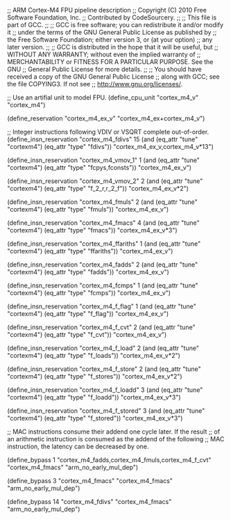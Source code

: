 ;; ARM Cortex-M4 FPU pipeline description
;; Copyright (C) 2010 Free Software Foundation, Inc.
;; Contributed by CodeSourcery.
;;
;; This file is part of GCC.
;;
;; GCC is free software; you can redistribute it and/or modify it
;; under the terms of the GNU General Public License as published by
;; the Free Software Foundation; either version 3, or (at your option)
;; any later version.
;;
;; GCC is distributed in the hope that it will be useful, but
;; WITHOUT ANY WARRANTY; without even the implied warranty of
;; MERCHANTABILITY or FITNESS FOR A PARTICULAR PURPOSE.  See the GNU
;; General Public License for more details.
;;
;; You should have received a copy of the GNU General Public License
;; along with GCC; see the file COPYING3.  If not see
;; <http://www.gnu.org/licenses/>.

;; Use an artifial unit to model FPU.
(define_cpu_unit "cortex_m4_v" "cortex_m4")

(define_reservation "cortex_m4_ex_v" "cortex_m4_ex+cortex_m4_v")

;; Integer instructions following VDIV or VSQRT complete out-of-order.
(define_insn_reservation "cortex_m4_fdivs" 15
  (and (eq_attr "tune" "cortexm4")
       (eq_attr "type" "fdivs"))
  "cortex_m4_ex_v,cortex_m4_v*13")

(define_insn_reservation "cortex_m4_vmov_1" 1
  (and (eq_attr "tune" "cortexm4")
       (eq_attr "type" "fcpys,fconsts"))
  "cortex_m4_ex_v")

(define_insn_reservation "cortex_m4_vmov_2" 2
  (and (eq_attr "tune" "cortexm4")
       (eq_attr "type" "f_2_r,r_2_f"))
  "cortex_m4_ex_v*2")

(define_insn_reservation "cortex_m4_fmuls" 2
  (and (eq_attr "tune" "cortexm4")
       (eq_attr "type" "fmuls"))
  "cortex_m4_ex_v")

(define_insn_reservation "cortex_m4_fmacs" 4
  (and (eq_attr "tune" "cortexm4")
       (eq_attr "type" "fmacs"))
  "cortex_m4_ex_v*3")

(define_insn_reservation "cortex_m4_ffariths" 1
  (and (eq_attr "tune" "cortexm4")
       (eq_attr "type" "ffariths"))
  "cortex_m4_ex_v")

(define_insn_reservation "cortex_m4_fadds" 2
  (and (eq_attr "tune" "cortexm4")
       (eq_attr "type" "fadds"))
  "cortex_m4_ex_v")

(define_insn_reservation "cortex_m4_fcmps" 1
  (and (eq_attr "tune" "cortexm4")
       (eq_attr "type" "fcmps"))
  "cortex_m4_ex_v")

(define_insn_reservation "cortex_m4_f_flag" 1
  (and (eq_attr "tune" "cortexm4")
       (eq_attr "type" "f_flag"))
  "cortex_m4_ex_v")

(define_insn_reservation "cortex_m4_f_cvt" 2
  (and (eq_attr "tune" "cortexm4")
       (eq_attr "type" "f_cvt"))
  "cortex_m4_ex_v")

(define_insn_reservation "cortex_m4_f_load" 2
  (and (eq_attr "tune" "cortexm4")
       (eq_attr "type" "f_loads"))
  "cortex_m4_ex_v*2")

(define_insn_reservation "cortex_m4_f_store" 2
  (and (eq_attr "tune" "cortexm4")
       (eq_attr "type" "f_stores"))
  "cortex_m4_ex_v*2")

(define_insn_reservation "cortex_m4_f_loadd" 3
  (and (eq_attr "tune" "cortexm4")
       (eq_attr "type" "f_loadd"))
  "cortex_m4_ex_v*3")

(define_insn_reservation "cortex_m4_f_stored" 3
  (and (eq_attr "tune" "cortexm4")
       (eq_attr "type" "f_stored"))
  "cortex_m4_ex_v*3")

;; MAC instructions consume their addend one cycle later. If the result
;; of an arithmetic instruction is consumed as the addend of the following
;; MAC instruction, the latency can be decreased by one.

(define_bypass 1 "cortex_m4_fadds,cortex_m4_fmuls,cortex_m4_f_cvt"
		 "cortex_m4_fmacs"
		 "arm_no_early_mul_dep")

(define_bypass 3 "cortex_m4_fmacs"
		 "cortex_m4_fmacs"
		 "arm_no_early_mul_dep")

(define_bypass 14 "cortex_m4_fdivs"
		  "cortex_m4_fmacs"
		  "arm_no_early_mul_dep")
